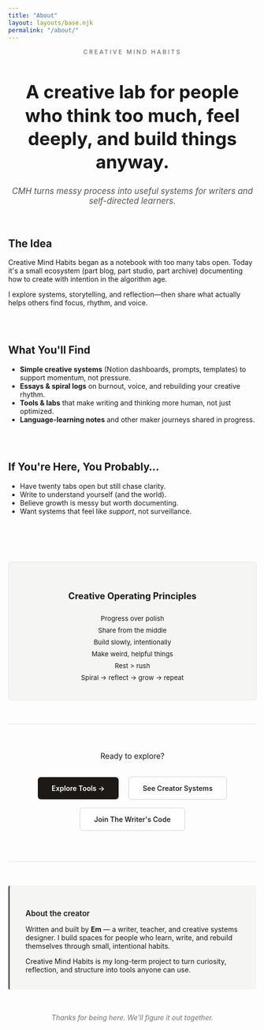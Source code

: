 ```yaml
---
title: "About"
layout: layouts/base.njk
permalink: "/about/"
---
```


<div style="text-align: center; margin-bottom: 4rem;">
  <p style="font-size: 0.85em; text-transform: uppercase; letter-spacing: 3px; color: #78716c; margin-bottom: 1rem; font-family: -apple-system, BlinkMacSystemFont, 'Segoe UI', sans-serif; font-weight: 500;">Creative Mind Habits</p>
  <h1 style="font-size: 2.6em; line-height: 1.3; margin-bottom: 1.5rem;">A creative lab for people who think too much, feel deeply, and build things anyway.</h1>
  <p style="font-size: 1.2em; color: #57534e; font-style: italic;">CMH turns messy process into useful systems for writers and self-directed learners.</p>
</div>

## The Idea

Creative Mind Habits began as a notebook with too many tabs open. Today it's a small ecosystem (part blog, part studio, part archive) documenting how to create with intention in the algorithm age.

I explore systems, storytelling, and reflection—then share what actually helps others find focus, rhythm, and voice.

<div style="height: 2rem;"></div>

## What You'll Find

- **Simple creative systems** (Notion dashboards, prompts, templates) to support momentum, not pressure.
- **Essays & spiral logs** on burnout, voice, and rebuilding your creative rhythm.
- **Tools & labs** that make writing and thinking more human, not just optimized.
- **Language-learning notes** and other maker journeys shared in progress.

<div style="height: 2rem;"></div>

## If You're Here, You Probably…

- Have twenty tabs open but still chase clarity.
- Write to understand yourself (and the world).
- Believe growth is messy but worth documenting.
- Want systems that feel like *support*, not surveillance.

<div style="height: 2rem;"></div>

<div style="background: #f5f5f4; border: 1px solid #e7e5e4; border-radius: 6px; padding: 2rem 1rem; margin: 3rem 0; text-align: center;">
  <h3 style="margin-bottom: 1.5rem; font-size: 1.3em;">Creative Operating Principles</h3>
  <p style="line-height: 1.8; margin-bottom: 0; font-size: 0.95em;">
    Progress over polish <br>
    Share from the middle<br>
    Build slowly, intentionally<br>
    Make weird, helpful things<br>
    Rest > rush <br>
    Spiral → reflect → grow → repeat
  </p>
</div>

<div style="text-align: center; padding: 2.5rem 0; margin: 3rem 0; border-top: 1px solid #e7e5e4; border-bottom: 1px solid #e7e5e4;">
  <p style="font-size: 1.1em; margin-bottom: 1.5rem;">Ready to explore?</p>
  <p>
    <a href="/tools/" style="display: inline-block; padding: 14px 28px; background: #1c1917; color: white; text-decoration: none; border-radius: 6px; font-weight: 600; margin: 0.5rem;">Explore Tools →</a>
    <a href="/creator-systems/" style="display: inline-block; padding: 14px 28px; background: white; color: #292524; text-decoration: none; border: 1px solid #d6d3d1; border-radius: 6px; font-weight: 600; margin: 0.5rem;">See Creator Systems</a>
    <a href="https://thewriterscode.beehiiv.com/subscribe" style="display: inline-block; padding: 14px 28px; background: white; color: #292524; text-decoration: none; border: 1px solid #d6d3d1; border-radius: 6px; font-weight: 600; margin: 0.5rem;" target="_blank" rel="noopener">Join The Writer's Code</a>
  </p>
</div>

<div style="background: #f5f5f4; border-left: 3px solid #57534e; padding: 2rem; margin: 3rem 0; border-radius: 4px;">
  <p style="font-weight: 600; font-size: 1.1em; margin-bottom: 0.75rem;">About the creator</p>
  <p>Written and built by <strong>Em</strong> — a writer, teacher, and creative systems designer. I build spaces for people who learn, write, and rebuild themselves through small, intentional habits.</p>
  <p style="margin-bottom: 0;">Creative Mind Habits is my long-term project to turn curiosity, reflection, and structure into tools anyone can use.</p>
</div>

<p style="text-align: center; color: #78716c; font-style: italic; margin-top: 3rem;">Thanks for being here. We'll figure it out together.</p>